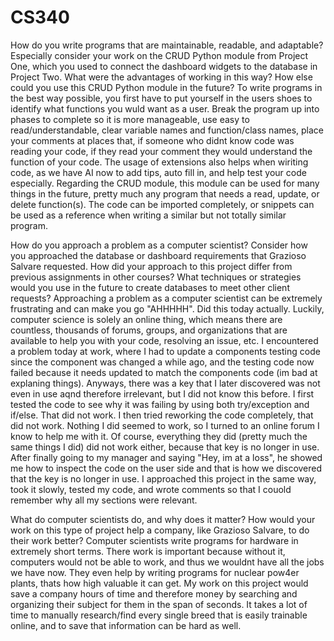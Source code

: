 # CS340

How do you write programs that are maintainable, readable, and adaptable? Especially consider your work on the CRUD Python module from Project One, which you used to connect the dashboard widgets to the database in Project Two. What were the advantages of working in this way? How else could you use this CRUD Python module in the future?
To write programs in the best way possible, you first have to put yourself in the users shoes to identify what functions you wuld want as a user. Break the program up into phases to complete so it is more manageable, use easy to read/understandable, clear variable names and function/class names, place your comments at places that, if someone who didnt know code was reading your code, if they read your comment they would understand the function of your code. The usage of extensions also helps when wiriting code, as we have AI now to add tips, auto fill in, and help test your code especially. Regarding the CRUD module, this module can be used for many things in the future, pretty much any program that needs a read, update, or delete function(s). The code can be imported completely, or snippets can be used as a reference when writing a similar but not totally similar program.


How do you approach a problem as a computer scientist? Consider how you approached the database or dashboard requirements that Grazioso Salvare requested. How did your approach to this project differ from previous assignments in other courses? What techniques or strategies would you use in the future to create databases to meet other client requests?
Approaching a problem as a computer scientist can be extremely frustrating and can make you go "AHHHHH". Did this today actually. Luckily, computer science is solely an online thing, which means there are countless, thousands of forums, groups, and organizations that are available to help you with your code, resolving an issue, etc. I encountered a problem today at work, where I had to update a components testing code since the component was changed 
a while ago, and the testing code now failed because it needs updated to match the components code (im bad at explaning things). Anyways, there was a key that I later discovered was not even in use aqnd therefore irrelevant, but I did not know this before. I first tested the code to see why it was failing by using both try/exception and if/else. That did not work. I then tried reworking the code completely, that did not work. Nothing I did seemed to work, so I turned to an online forum I know to help me with it. Of course, everything they did (pretty much the same things I did) did not work either, because that key is no longer in use. After finally going to my manager and saying "Hey, im at a loss", he showed me how to inspect the code on the user side and that is how we discovered that the key is no longer in use. I approached this project in the same way, took it slowly, tested my code, and wrote comments so that I couold remember why all my sections were relevant. 

What do computer scientists do, and why does it matter? How would your work on this type of project help a company, like Grazioso Salvare, to do their work better?
Computer scientists write programs for hardware in extremely short terms. There work is important because without it, computers would not be able to work, and thus we wouldnt have all the jobs we have now. They even help by writing programs for nuclear pow4er plants, thats how high valuable it can get. My work on this project would save a company hours of time and therefore money by searching and organizing their subject for them in the span of seconds. It takes a lot of time to manually research/find every single breed that is easily trainable online, and to save that information can be hard as well. 
